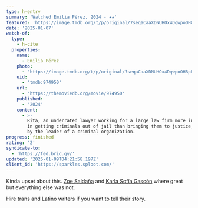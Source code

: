 ```yaml
---
type: h-entry
summary: 'Watched Emilia Pérez, 2024 - ★★'
featured: 'https://image.tmdb.org/t/p/original/7seqaCaaXDNUHOx4DqwpoOH8pPa.jpg'
date: '2025-01-07'
watch-of:
  type:
    - h-cite
  properties:
    name:
      - Emilia Pérez
    photo:
      - 'https://image.tmdb.org/t/p/original/7seqaCaaXDNUHOx4DqwpoOH8pPa.jpg'
    uid:
      - 'tmdb:974950'
    url:
      - 'https://themoviedb.org/movie/974950'
    published:
      - '2024'
    content:
      - >-
        Rita, an underrated lawyer working for a large law firm more interested
        in getting criminals out of jail than bringing them to justice, is hired
        by the leader of a criminal organization.
progress: finished
rating: '2'
syndicate-to:
  - 'https://fed.brid.gy/'
updated: '2025-01-09T04:21:58.197Z'
client_id: 'https://sparkles.sploot.com/'
---
```

Kinda upset about this. [Zoe Saldaña](https://www.imdb.com/name/nm0757855/) and [Karla Sofía Gascón](https://www.imdb.com/name/nm1035423/) where great but everything else was not.

Hire trans and Latino writers if you want to tell their story.

